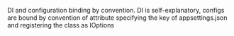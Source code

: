 DI and configuration binding by convention.
DI is self-explanatory, configs are bound by convention of attribute specifying the key of appsettings.json and registering the class as IOptions<T>
